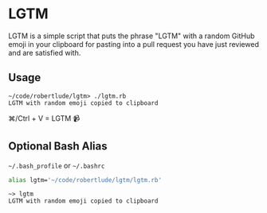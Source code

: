 # LGTM

LGTM is a simple script that puts the phrase "LGTM" with a random GitHub emoji
in your clipboard for pasting into a pull request you have just reviewed and
are satisfied with.

## Usage

```
~/code/robertlude/lgtm> ./lgtm.rb
LGTM with random emoji copied to clipboard
```

&#8984;/Ctrl + V = LGTM :video_camera:

## Optional Bash Alias

`~/.bash_profile` or `~/.bashrc`
```bash
alias lgtm='~/code/robertlude/lgtm/lgtm.rb'
```

```
~> lgtm
LGTM with random emoji copied to clipboard
```
